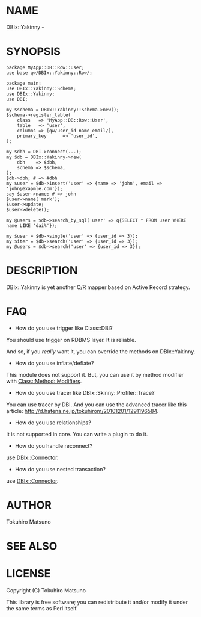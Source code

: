 # NAME

DBIx::Yakinny -

# SYNOPSIS

    package MyApp::DB::Row::User;
    use base qw/DBIx::Yakinny::Row/;

    package main;
    use DBIx::Yakinny::Schema;
    use DBIx::Yakinny;
    use DBI;

    my $schema = DBIx::Yakinny::Schema->new();
    $schema->register_table(
        class   => 'MyApp::DB::Row::User',
        table   => 'user',
        columns => [qw/user_id name email/],
        primary_key      => 'user_id',
    );

    my $dbh = DBI->connect(...);
    my $db = DBIx::Yakinny->new(
        dbh    => $dbh,
        schema => $schema,
    );
    $db->dbh; # => #dbh
    my $user = $db->insert('user' => {name => 'john', email => 'john@exapmle.com'});
    say $user->name; # => john
    $user->name('mark');
    $user->update;
    $user->delete();

    my @users = $db->search_by_sql('user' => q{SELECT * FROM user WHERE name LIKE 'dai%'});

    my $user = $db->single('user' => {user_id => 3});
    my $iter = $db->search('user' => {user_id => 3});
    my @users = $db->search('user' => {user_id => 3});

# DESCRIPTION

DBIx::Yakinny is yet another O/R mapper based on Active Record strategy.

# FAQ

- How do you use trigger like Class::DBI?

You should use trigger on RDBMS layer. It is reliable.

And so, if you *really* want it, you can override the methods on DBIx::Yakinny.

- How do you use inflate/deflate?

This module does not support it. But, you can use it by method modifier with [Class::Method::Modifiers](http://search.cpan.org/perldoc?Class::Method::Modifiers).

- How do you use tracer like DBIx::Skinny::Profiler::Trace?

You can use tracer by DBI. And you can use the advanced tracer like this article: <http://d.hatena.ne.jp/tokuhirom/20101201/1291196584>.

- How do you use relationships?

It is not supported in core. You can write a plugin to do it.

- How do you handle reconnect?

use [DBIx::Connector](http://search.cpan.org/perldoc?DBIx::Connector).

- How do you use nested transaction?

use [DBIx::Connector](http://search.cpan.org/perldoc?DBIx::Connector).

# AUTHOR

Tokuhiro Matsuno <tokuhirom AAJKLFJEF GMAIL COM>

# SEE ALSO

# LICENSE

Copyright (C) Tokuhiro Matsuno

This library is free software; you can redistribute it and/or modify
it under the same terms as Perl itself.